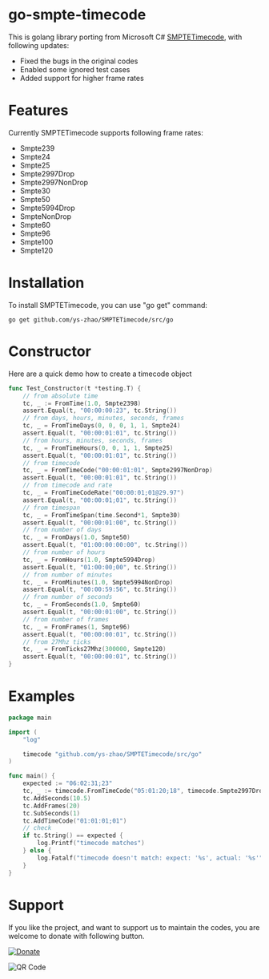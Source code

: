 # go-smpte-timecode
This is golang library porting from Microsoft C# [SMPTETimecode](https://github.com/microsoftarchive/msdn-code-gallery-community-m-r/tree/master/Microsoft%20Media%20Platform%20Video%20Editor%20(formerly%20RCE)/%5BC%23%5D-Microsoft%20Media%20Platform%20Video%20Editor%20(formerly%20RCE)/C%23/code/SMPTETimecode), with following updates:
* Fixed the bugs in the original codes
* Enabled some ignored test cases
* Added support for higher frame rates

# Features
Currently SMPTETimecode supports following frame rates:
* Smpte239
* Smpte24
* Smpte25
* Smpte2997Drop
* Smpte2997NonDrop
* Smpte30
* Smpte50
* Smpte5994Drop
* SmpteNonDrop
* Smpte60
* Smpte96
* Smpte100
* Smpte120

# Installation
To install SMPTETimecode, you can use "go get" command:

    go get github.com/ys-zhao/SMPTETimecode/src/go

# Constructor
Here are a quick demo how to create a timecode object
```go
func Test_Constructor(t *testing.T) {
	// from absolute time
	tc, _ := FromTime(1.0, Smpte2398)
	assert.Equal(t, "00:00:00:23", tc.String())
	// from days, hours, minutes, seconds, frames
	tc, _ = FromTimeDays(0, 0, 0, 1, 1, Smpte24)
	assert.Equal(t, "00:00:01:01", tc.String())
	// from hours, minutes, seconds, frames
	tc, _ = FromTimeHours(0, 0, 1, 1, Smpte25)
	assert.Equal(t, "00:00:01:01", tc.String())
	// from timecode
	tc, _ = FromTimeCode("00:00:01:01", Smpte2997NonDrop)
	assert.Equal(t, "00:00:01:01", tc.String())
	// from timecode and rate
	tc, _ = FromTimeCodeRate("00:00:01;01@29.97")
	assert.Equal(t, "00:00:01;01", tc.String())
	// from timespan
	tc, _ = FromTimeSpan(time.Second*1, Smpte30)
	assert.Equal(t, "00:00:01:00", tc.String())
	// from number of days
	tc, _ = FromDays(1.0, Smpte50)
	assert.Equal(t, "01:00:00:00:00", tc.String())
	// from number of hours
	tc, _ = FromHours(1.0, Smpte5994Drop)
	assert.Equal(t, "01:00:00;00", tc.String())
	// from number of minutes
	tc, _ = FromMinutes(1.0, Smpte5994NonDrop)
	assert.Equal(t, "00:00:59:56", tc.String())
	// from number of seconds
	tc, _ = FromSeconds(1.0, Smpte60)
	assert.Equal(t, "00:00:01:00", tc.String())
	// from number of frames
	tc, _ = FromFrames(1, Smpte96)
	assert.Equal(t, "00:00:00:01", tc.String())
	// from 27Mhz ticks
	tc, _ = FromTicks27Mhz(300000, Smpte120)
	assert.Equal(t, "00:00:00:01", tc.String())
}
```



# Examples
```go
package main

import (
	"log"

	timecode "github.com/ys-zhao/SMPTETimecode/src/go"
)

func main() {
	expected := "06:02:31;23"
	tc, _ := timecode.FromTimeCode("05:01:20;18", timecode.Smpte2997Drop)
	tc.AddSeconds(10.5)
	tc.AddFrames(20)
	tc.SubSeconds(1)
	tc.AddTimeCode("01:01:01;01")
	// check
	if tc.String() == expected {
		log.Printf("timecode matches")
	} else {
		log.Fatalf("timecode doesn't match: expect: '%s', actual: '%s'", expected, tc.String())
	}
}
```

# Support
If you like the project, and want to support us to maintain the codes, you are welcome to donate with following button.

[![Donate](https://img.shields.io/badge/Donate-PayPal-green.svg)](https://www.paypal.com/cgi-bin/webscr?cmd=_donations&business=LEE9LJYEZXQUU&currency_code=USD&source=url)

![QR Code](donate.qrcode.png)
